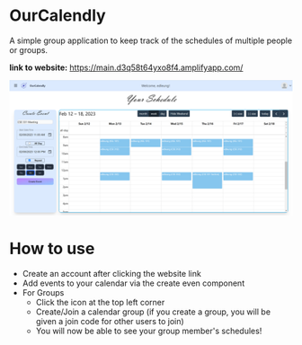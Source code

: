 # OurCalendly
A simple group application to keep track of the schedules of multiple people or groups.

**link to website:** https://main.d3q58t64yxo8f4.amplifyapp.com/

 ![alt text](https://github.com/EdisonLeung/web-portfolio/blob/main/public/images/portfolio/groupCalendar.jpg "Title Page")

# How to use
* Create an account after clicking the website link
* Add events to your calendar via the create even component
* For Groups
  * Click the icon at the top left corner
  * Create/Join a calendar group (if you create a group, you will be given a join code for other users to join)
  * You will now be able to see your group member's schedules!
